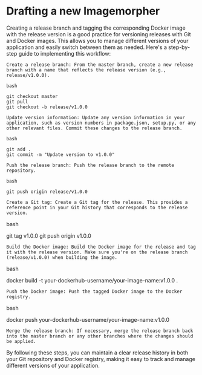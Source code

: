 # Drafting a new Imagemorpher

Creating a release branch and tagging the corresponding Docker image with the release version is a good practice for versioning releases with Git and Docker images. This allows you to manage different versions of your application and easily switch between them as needed. Here's a step-by-step guide to implementing this workflow:

    Create a release branch: From the master branch, create a new release branch with a name that reflects the release version (e.g., release/v1.0.0).

```
bash

git checkout master
git pull
git checkout -b release/v1.0.0
```

    Update version information: Update any version information in your application, such as version numbers in package.json, setup.py, or any other relevant files. Commit these changes to the release branch.

```
bash

git add .
git commit -m "Update version to v1.0.0"
```
   
    Push the release branch: Push the release branch to the remote repository.

```
bash

git push origin release/v1.0.0
```
    Create a Git tag: Create a Git tag for the release. This provides a reference point in your Git history that corresponds to the release version.

bash

git tag v1.0.0
git push origin v1.0.0

    Build the Docker image: Build the Docker image for the release and tag it with the release version. Make sure you're on the release branch (release/v1.0.0) when building the image.

bash

docker build -t your-dockerhub-username/your-image-name:v1.0.0 .

    Push the Docker image: Push the tagged Docker image to the Docker registry.

bash

docker push your-dockerhub-username/your-image-name:v1.0.0

    Merge the release branch: If necessary, merge the release branch back into the master branch or any other branches where the changes should be applied.

By following these steps, you can maintain a clear release history in both your Git repository and Docker registry, making it easy to track and manage different versions of your application.